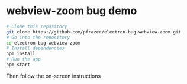 # webview-zoom bug demo


```bash
# Clone this repository
git clone https://github.com/pfrazee/electron-bug-webview-zoom.git
# Go into the repository
cd electron-bug-webview-zoom
# Install dependencies
npm install
# Run the app
npm start
```

Then follow the on-screen instructions